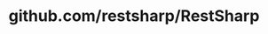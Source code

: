 ---
layout: post
title: github.com/restsharp/RestSharp
categories: link
tags: [انگلیسی, گیت‌هاب, برنامه‌نویسی]
---